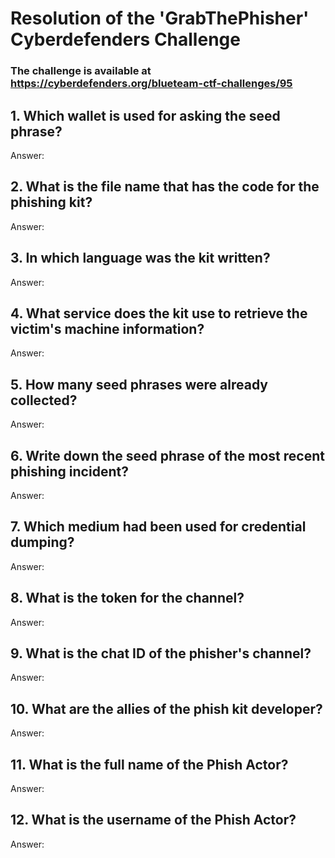 # Resolution of the 'GrabThePhisher' Cyberdefenders Challenge

### The challenge is available at https://cyberdefenders.org/blueteam-ctf-challenges/95

## 1. Which wallet is used for asking the seed phrase?

Answer:

## 2. What is the file name that has the code for the phishing kit?

Answer:

## 3. In which language was the kit written?

Answer:

## 4. What service does the kit use to retrieve the victim's machine information?

Answer:

## 5. How many seed phrases were already collected?

Answer:

## 6. Write down the seed phrase of the most recent phishing incident?

Answer:

## 7. Which medium had been used for credential dumping?

Answer:

## 8. What is the token for the channel?

Answer:

## 9. What is the chat ID of the phisher's channel?

Answer:

## 10. What are the allies of the phish kit developer?

Answer:

## 11. What is the full name of the Phish Actor?

Answer:

## 12. What is the username of the Phish Actor?

Answer: